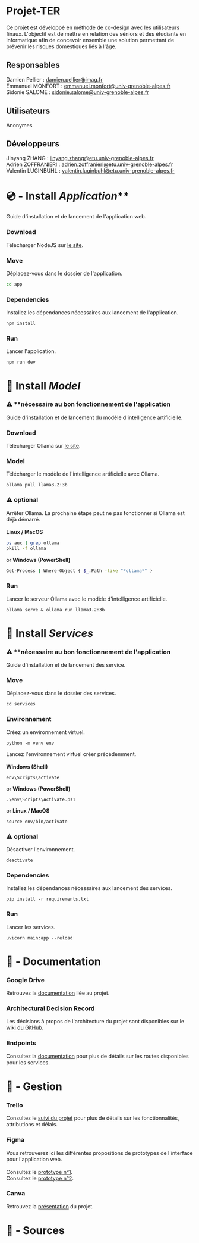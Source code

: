 # Projet-TER

Ce projet est développé en méthode de co-design avec les utilisateurs finaux. L'objectif est de mettre en relation des séniors et des étudiants en informatique afin de concevoir ensemble une solution permettant de prévenir les risques domestiques liés à l'âge.

## Responsables
Damien Pellier : damien.pellier@imag.fr<br>
Emmanuel MONFORT : emmanuel.monfort@univ-grenoble-alpes.fr<br>
Sidonie SALOME : sidonie.salome@univ-grenoble-alpes.fr<br>

## Utilisateurs
Anonymes

## Développeurs
Jinyang ZHANG : jinyang.zhang@etu.univ-grenoble-alpes.fr<br>
Adrien ZOFFRANIERI : adrien.zoffranieri@etu.univ-grenoble-alpes.fr<br>
Valentin LUGINBUHL : valentin.luginbuhl@etu.univ-grenoble-alpes.fr<br>

# 💿 - Install *Application***
Guide d'installation et de lancement de l'application web.

### Download
Télécharger NodeJS sur [le site](https://nodejs.org/fr).

### Move
Déplacez-vous dans le dossier de l'application.
```bash
cd app
```

### Dependencies
Installez les dépendances nécessaires aux lancement de l'application.
```
npm install
```

### Run
Lancer l'application.
```
npm run dev
```

# 📀 Install *Model*
### ⚠️ **nécessaire au bon fonctionnement de l'application
Guide d'installation et de lancement du modèle d'intelligence artificielle.

### Download
Télécharger Ollama sur [le site](https://ollama.com/).

### Model
Télécharger le modèle de l'intelligence artificielle avec Ollama.
```
ollama pull llama3.2:3b
```
### ⚠️ optional
Arrêter Ollama. La prochaine étape peut ne pas fonctionner si Ollama est déjà démarré.<br><br>
**Linux / MacOS**
```bash
ps aux | grep ollama
pkill -f ollama
```
or **Windows (PowerShell)**
```bash
Get-Process | Where-Object { $_.Path -like "*ollama*" }
```

### Run
Lancer le serveur Ollama avec le modèle d'intelligence artificielle.
```
ollama serve & ollama run llama3.2:3b
```

# 📀 Install *Services*
### ⚠️ **nécessaire au bon fonctionnement de l'application
Guide d'installation et de lancement des service.

### Move
Déplacez-vous dans le dossier des services.
```
cd services
```

### Environnement
Créez un environnement virtuel.
```
python -m venv env
```
Lancez l'environnement virtuel créer précédemment.<br><br>
**Windows (Shell)**
```
env\Scripts\activate
```
or **Windows (PowerShell)**
```
.\env\Scripts\Activate.ps1
```
or **Linux / MacOS**
```
source env/bin/activate
```

### ⚠️ optional
Désactiver l'environnement.
```
deactivate
```

### Dependencies
Installez les dépendances nécessaires aux lancement des services.
```
pip install -r requirements.txt
```

### Run
Lancer les services.
```
uvicorn main:app --reload
```

# 📄 - Documentation
### Google Drive
Retrouvez la [documentation](https://drive.google.com/drive/folders/1JEOdc0krI__xdzLw-yLSniLKJ48SE4SS?usp=drive_link) liée au projet.

### Architectural Decision Record
Les décisions à propos de l'architecture du projet sont disponibles sur le [wiki du GitHub](https://github.com/yilingwaku/Projet-TER/wiki).

### Endpoints
Consultez la [documentation](docs/endpoints.md) pour plus de détails sur les routes disponibles pour les services.

# 🔧 - Gestion
### Trello
Consultez le [suivi du projet](https://trello.com/invite/67f694473f7d3ed3cd7583ed/ATTI3e14e70c17ee6e8dc61fcd186b7bd01f0AEBEF0B) pour plus de détails sur les fonctionnalités, attributions et délais.

### Figma
Vous retrouverez ici les diffèrentes propositions de prototypes de l'interface pour l'application web.<br><br>
Consultez le [prototype n°1](https://www.figma.com/design/bOfLwcAdD0OGfDwInZ7q42/todolist?node-id=0-1&t=YNuIGgAXkFNEhVJk-1).<br>
Consultez le [prototype n°2](https://www.figma.com/design/ijzuRty4xbBLMVeleVlhWO/Untitled?node-id=0-1&p=f&t=ISRgsWjFg27VHsAU-0).<br>

### Canva
Retrouvez la [présentation](https://www.canva.com/design/DAGcXbwDMwI/WpMSW9hnY3FrsqgDGyFeUA/edit?utm_content=DAGcXbwDMwI&utm_campaign=designshare&utm_medium=link2&utm_source=sharebutton) du projet.

# 🔗 - Sources